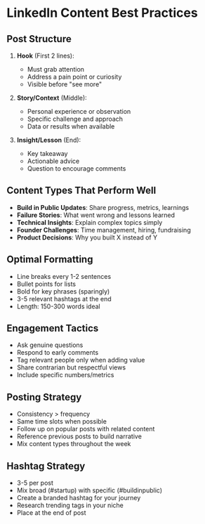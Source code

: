 # LinkedIn Content Best Practices

## Post Structure
1. **Hook** (First 2 lines): 
   - Must grab attention
   - Address a pain point or curiosity
   - Visible before "see more"

2. **Story/Context** (Middle):
   - Personal experience or observation
   - Specific challenge and approach
   - Data or results when available

3. **Insight/Lesson** (End):
   - Key takeaway
   - Actionable advice
   - Question to encourage comments

## Content Types That Perform Well
- **Build in Public Updates**: Share progress, metrics, learnings
- **Failure Stories**: What went wrong and lessons learned  
- **Technical Insights**: Explain complex topics simply
- **Founder Challenges**: Time management, hiring, fundraising
- **Product Decisions**: Why you built X instead of Y

## Optimal Formatting
- Line breaks every 1-2 sentences
- Bullet points for lists
- Bold for key phrases (sparingly)
- 3-5 relevant hashtags at the end
- Length: 150-300 words ideal

## Engagement Tactics
- Ask genuine questions
- Respond to early comments
- Tag relevant people only when adding value
- Share contrarian but respectful views
- Include specific numbers/metrics

## Posting Strategy
- Consistency > frequency
- Same time slots when possible
- Follow up on popular posts with related content
- Reference previous posts to build narrative
- Mix content types throughout the week

## Hashtag Strategy
- 3-5 per post
- Mix broad (#startup) with specific (#buildinpublic)
- Create a branded hashtag for your journey
- Research trending tags in your niche
- Place at the end of post